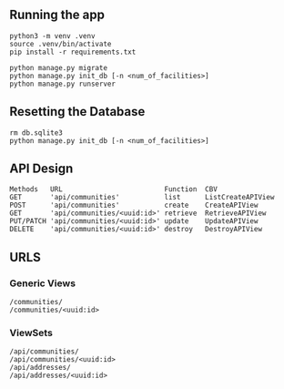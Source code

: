 ## Running the app
```
python3 -m venv .venv
source .venv/bin/activate
pip install -r requirements.txt

python manage.py migrate
python manage.py init_db [-n <num_of_facilities>]
python manage.py runserver
```

## Resetting the Database
```
rm db.sqlite3
python manage.py init_db [-n <num_of_facilities>]
```

## API Design

```
Methods   URL                         Function  CBV
GET       'api/communities'           list		ListCreateAPIView
POST      'api/communities'           create	CreateAPIView
GET       'api/communities/<uuid:id>' retrieve	RetrieveAPIView
PUT/PATCH 'api/communities/<uuid:id>' update	UpdateAPIView
DELETE    'api/communities/<uuid:id>' destroy	DestroyAPIView
```

## URLS
### Generic Views
```
/communities/
/communities/<uuid:id>
```

### ViewSets
```
/api/communities/
/api/communities/<uuid:id>
/api/addresses/
/api/addresses/<uuid:id>
```
